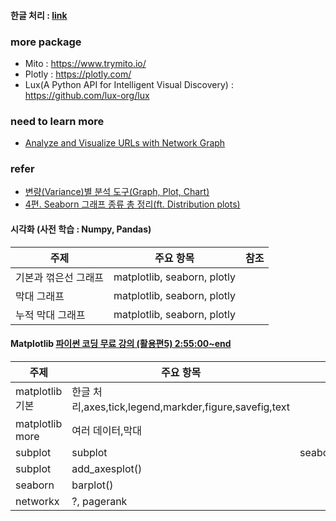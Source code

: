 #### 한글 처리 : [link](./refer/README.md)
### more package
- Mito : https://www.trymito.io/
- Plotly : https://plotly.com/
- Lux(A Python API for Intelligent Visual Discovery) : https://github.com/lux-org/lux

### need to learn more
- [Analyze and Visualize URLs with Network Graph](https://towardsdatascience.com/analyze-and-visualize-urls-with-network-graph-ee3ad5338b69)

### refer 
- [변량(Variance)별 분석 도구(Graph, Plot, Chart)](https://dbrang.tistory.com/1208)
- [4편. Seaborn 그래프 종류 총 정리(ft. Distribution plots)](https://coding-kindergarten.tistory.com/132)
#### 시각화 (사전 학습 : Numpy, Pandas)
| 주제 | 주요 항목 | 참조 |
| --- | --- | :---: |
| 기본과 꺾은선 그래프 | matplotlib, seaborn, plotly||
| 막대 그래프 | matplotlib, seaborn, plotly||
| 누적 막대 그래프 | matplotlib, seaborn, plotly||

#### Matplotlib [파이썬 코딩 무료 강의 (활용편5) 2:55:00~end](https://youtu.be/PjhlUzp_cU0)
| 주제 | 주요 항목 | 참조 |
| --- | --- | :---: |
|matplotlib 기본|한글 처리,axes,tick,legend,markder,figure,savefig,text| |
|matplotlib more|여러 데이터,막대| |
|subplot|subplot|seaborn.dataset?|
|subplot|add_axesplot()|[video](sesac_visuallization_subplot_2_.mov)|
|seaborn|barplot()| |
|networkx|?, pagerank| |

